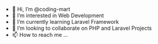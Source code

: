 - 👋 Hi, I’m @coding-mart
- 👀 I’m interested in Web Development
- 🌱 I’m currently learning Laravel Framework
- 💞️ I’m looking to collaborate on PHP and Laravel Projects
- 📫 How to reach me ...

<!---
coding-mart/coding-mart is a ✨ special ✨ repository because its `README.md` (this file) appears on your GitHub profile.
You can click the Preview link to take a look at your changes.
--->
